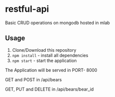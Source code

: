 # restful-api
Basic CRUD operations on mongodb hosted in mlab

## Usage
1. Clone/Download this repository
2. `npm install` - install all dependencies
3. `npm start` - start the application

The Application will be served in PORT- 8000

GET and POST in /api/bears

GET, PUT and DELETE in /api/bears/bear_id
